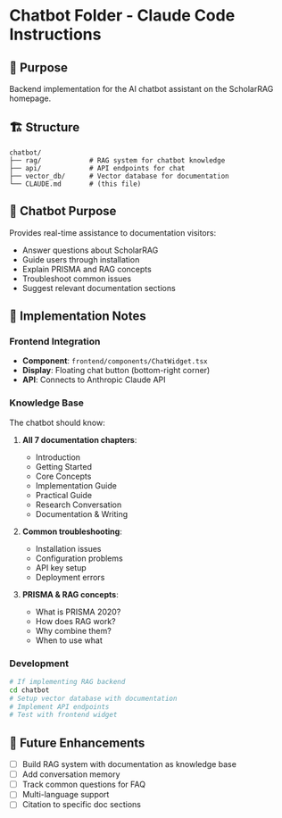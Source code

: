 # Chatbot Folder - Claude Code Instructions

## 📁 Purpose

Backend implementation for the AI chatbot assistant on the ScholarRAG homepage.

## 🏗️ Structure

```
chatbot/
├── rag/            # RAG system for chatbot knowledge
├── api/            # API endpoints for chat
├── vector_db/      # Vector database for documentation
└── CLAUDE.md       # (this file)
```

## 🤖 Chatbot Purpose

Provides real-time assistance to documentation visitors:
- Answer questions about ScholarRAG
- Guide users through installation
- Explain PRISMA and RAG concepts
- Troubleshoot common issues
- Suggest relevant documentation sections

## 🔧 Implementation Notes

### Frontend Integration

- **Component**: `frontend/components/ChatWidget.tsx`
- **Display**: Floating chat button (bottom-right corner)
- **API**: Connects to Anthropic Claude API

### Knowledge Base

The chatbot should know:
1. **All 7 documentation chapters**:
   - Introduction
   - Getting Started
   - Core Concepts
   - Implementation Guide
   - Practical Guide
   - Research Conversation
   - Documentation & Writing

2. **Common troubleshooting**:
   - Installation issues
   - Configuration problems
   - API key setup
   - Deployment errors

3. **PRISMA & RAG concepts**:
   - What is PRISMA 2020?
   - How does RAG work?
   - Why combine them?
   - When to use what

### Development

```bash
# If implementing RAG backend
cd chatbot
# Setup vector database with documentation
# Implement API endpoints
# Test with frontend widget
```

## 📝 Future Enhancements

- [ ] Build RAG system with documentation as knowledge base
- [ ] Add conversation memory
- [ ] Track common questions for FAQ
- [ ] Multi-language support
- [ ] Citation to specific doc sections
